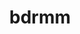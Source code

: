 ---
title: "bdrmm"
summary: "Dreampop / shoegaze band from Hull, UK. Pronounced ‘bedroom’."
image: "bdrmm.jpg"
---